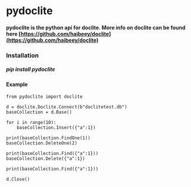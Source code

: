 # pydoclite
#### pydoclite is the python api for doclite. More info on doclite can be found here [https://github.com/haibeey/doclite](https://github.com/haibeey/doclite)

### Installation 
##### pip install pydoclite

#### Example 
``` 
from pydoclite import doclite

d = doclite.Doclite.Connect(b"doclitetest.db")
baseCollection = d.Base()

for i in range(10): 
    baseCollection.Insert({"a":1})

print(baseCollection.FindOne(1))
baseCollection.DeleteOne(2)

print(baseCollection.Find({"a":1}))
baseCollection.Delete({"a":1})

print(baseCollection.Find({"a":1}))

d.Close()
 ```